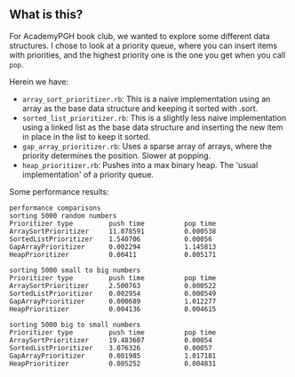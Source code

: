 ## What is this?
For AcademyPGH book club, we wanted to explore some different data structures. I chose to look at a priority queue, where you can insert items with priorities, and the highest priority one is the one you get when you call `pop`.

Herein we have:
- `array_sort_prioritizer.rb`: This is a naive implementation using an array as the base data structure and keeping it sorted with .sort.
- `sorted_list_prioritizer.rb`: This is a slightly less naive implementation using a linked list as the base data structure and inserting the new item in place in the list to keep it sorted.
- `gap_array_prioritizer.rb`: Uses a sparse array of arrays, where the priority determines the position. Slower at popping.
- `heap_prioritizer.rb`: Pushes into a max binary heap. The 'usual implementation' of a priority queue.

Some performance results:
```
performance comparisons
sorting 5000 random numbers
Prioritizer type         push time          pop time
ArraySortPrioritizer     11.078591          0.000538
SortedListPrioritizer    1.540706           0.00056
GapArrayPrioritizer      0.002294           1.145813
HeapPrioritizer          0.00411            0.005171

sorting 5000 small to big numbers
Prioritizer type         push time          pop time
ArraySortPrioritizer     2.500763           0.000522
SortedListPrioritizer    0.002954           0.000549
GapArrayPrioritizer      0.000689           1.012277
HeapPrioritizer          0.004136           0.004615

sorting 5000 big to small numbers
Prioritizer type         push time          pop time
ArraySortPrioritizer     19.483607          0.00054
SortedListPrioritizer    3.076326           0.00057
GapArrayPrioritizer      0.001985           1.017181
HeapPrioritizer          0.005252           0.004831
  ```